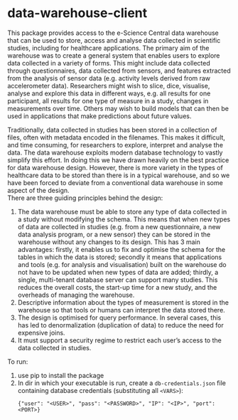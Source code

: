 # data-warehouse-client

This package provides access to the e-Science Central data warehouse that can be used to store, access  and analyse 
data collected in scientific studies, including for healthcare applications. The primary aim of the warehouse
was to create a general system that enables users to explore data collected in a variety of forms. This might include
data collected through questionnaires, data collected from sensors, 
and features extracted from the analysis of sensor data (e.g. activity levels derived from raw accelerometer data). 
Researchers might wish to slice, dice, visualise, analyse and explore this data in different ways, 
e.g. all results for one participant,
all results for one type of measure in a study, 
changes in measurements over time. Others may wish to build models that can then be used in applications
that make predictions about future values.

Traditionally, data collected in studies has been stored in a collection of files, 
often with metadata encoded in the filenames. 
This makes it difficult, and time consuming, for researchers to explore, interpret and analyse the data.
The data warehouse exploits modern database technology to vastly simplify this effort. 
In doing this we have drawn heavily on the best practice for data warehouse design. 
However, there is more variety in the types of healthcare data to be stored than there is in a typical warehouse,
and so we have been forced to deviate from a conventional data warehouse in some aspect of the design.  
There are three guiding principles behind the design:
1.	The data warehouse must be able to store any type of data collected in a study without modifying the schema. 
This means that when new types of data are collected in studies (e.g. from a new questionnaire, 
a new data analysis program, or a new sensor) they can be stored in the warehouse without any changes to its design. 
This has 3 main advantages: 
firstly, it enables us to fix and optimise the schema for the tables in which the data is stored; 
secondly it means that applications and tools (e.g. for analysis and visualisation) 
built on the warehouse do not have to be updated when new types of data are added; 
thirdly, a single, multi-tenant database server can support many studies. 
This reduces the overall costs, the start-up time for a new study, and the overheads of managing the warehouse.
2.	Descriptive information about the types of measurement is stored in the warehouse so that tools or humans 
can interpret the data stored there.
3.	The design is optimised for query performance. In several cases, this has led to denormalization
 (duplication of data) to reduce the need for expensive joins.
4.	It must support a security regime to restrict each user’s access 
to the data collected in studies.

To run:
1. use pip to install the package
1. In dir in which your executable is run, create a `db-credentials.json` file containing database 
credentials (substituting all `<VARS>`):
   ```
   {"user": "<USER>", "pass": "<PASSWORD>", "IP": "<IP>", "port": <PORT>}
   ```

